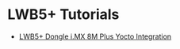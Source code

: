 # LWB5+ Tutorials
-  [LWB5+ Dongle i.MX 8M Plus Yocto Integration](./docs/LWBplusDongle-imx8-yocto.md)

